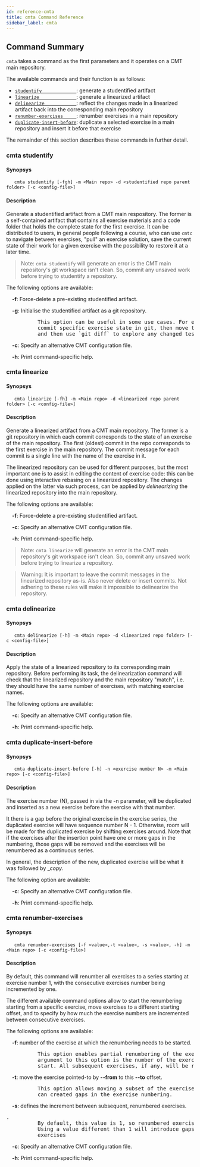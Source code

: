 ```yaml
---
id: reference-cmta
title: cmta Command Reference
sidebar_label: cmta
---
```

## Command Summary

`cmta` takes a command as the first parameters and it operates on a CMT main repository.

The available commands and their function is as follows:

- [`studentify             `](#cmta-studentify): generate a studentified artifact
- [`linearize              `](#cmta-linearize): generate a linearized artifact
- [`delinearize            `](#cmta-delinearize): reflect the changes made in a linearized artifact back into the corresponding main repository
- [`renumber-exercises     `](#cmta-renumber-exercises): renumber exercises in a main repository
- [`duplicate-insert-before`](#cmta-duplicate-insert-before): duplicate a selected exercise in a main repository and insert it before that exercise

The remainder of this section describes these commands in further detail.

### cmta studentify

#### Synopsys

`   cmta studentify [-fgh] -m <Main repo> -d <studentified repo parent folder> [-c <config-file>]`

#### Description

Generate a studentified artifact from a CMT main respository. The former is a self-contained artifact
that contains all exercise materials and a code folder that holds the complete state for the first
exercise. It can be distributed to users, in general people following a course, who can use `cmtc` to
navigate between exercises, "pull" an exercise solution, save the current state of their work for a given
exercise with the possibility to restore it at a later time.

> Note: `cmta studentify` will generate an error is the CMT main repository's git workspace isn't clean.
> So, commit any unsaved work before trying to studentify a repository.

The following options are available:

&nbsp;&nbsp;&nbsp;&nbsp;**-f**: Force-delete a pre-existing studentified artifact.

&nbsp;&nbsp;&nbsp;&nbsp;**-g**: Initialise the studentified artifact as a git repository.
<pre>
          This option can be useful in some use cases. For example, students may
          commit specific exercise state in git, then move to the next exercise
          and then use `git diff` to explore any changed test code.
</pre>

&nbsp;&nbsp;&nbsp;&nbsp;**-c**: Specify an alternative CMT configuration file.

&nbsp;&nbsp;&nbsp;&nbsp;**-h**: Print command-specific help.

### cmta linearize

#### Synopsys

`   cmta linearize [-fh] -m <Main repo> -d <linearized repo parent folder> [-c <config-file>]`

#### Description

Generate a linearized artifact from a CMT main repository. The former is a git repository in which
each commit corresponds to the state of an exercise of the main repository. The first (oldest) commit
in the repo corresponds to the first exercise in the main repository. The commit message for each
commit is a single line with the name of the exercise in it.

The linearized repository can be used for different purposes, but the most important one is to
assist in editing the content of exercise code: this can be done using interactive rebasing on a
linearized repository. The changes applied on the latter via such process, can be applied by _delinearizing_
the linearized repository into the main repository.

The following options are available:

&nbsp;&nbsp;&nbsp;&nbsp;**-f**: Force-delete a pre-existing studentified artifact.

&nbsp;&nbsp;&nbsp;&nbsp;**-c**: Specify an alternative CMT configuration file.

&nbsp;&nbsp;&nbsp;&nbsp;**-h**: Print command-specific help.

> Note: `cmta linearize` will generate an error is the CMT main repository's git workspace isn't clean.
> So, commit any unsaved work before trying to linearize a repository.

> Warning: It is important to leave the commit messages in the linearized repository as-is. Also
> never delete or insert commits. Not adhering to these rules will make it impossible to delinearize
> the repository.

### cmta delinearize

#### Synopsys

`   cmta delinearize [-h] -m <Main repo> -d <linearized repo folder> [-c <config-file>]`

#### Description

Apply the state of a linearized repository to its corresponding main repository. Before performing
its task, the delinearization command will check that the linearized repository and the main
repository "match", i.e. they should have the same number of exercises, with matching exercise names.

The following options are available:

&nbsp;&nbsp;&nbsp;&nbsp;**-c**: Specify an alternative CMT configuration file.

&nbsp;&nbsp;&nbsp;&nbsp;**-h**: Print command-specific help.

### cmta duplicate-insert-before

#### Synopsys

`   cmta duplicate-insert-before [-h] -n <exercise number N> -m <Main repo> [-c <config-file>]`

#### Description


The exercise number (N), passed in via the -n parameter, will be duplicated and
inserted as a new exercise before the exercise with that number.

It there is a gap before the original exercise in the exercise
series, the duplicated exercise will have sequence number N - 1.
Otherwise, room will be made for the duplicated exercise by shifting
exercises around. Note that if the exercises after the insertion point
have one or more gaps in the numbering, those gaps will be removed and
the exercises will be renumbered as a continuous series.

In general, the description of the new, duplicated exercise will be what
it was followed by __copy_.

The following option are available:

&nbsp;&nbsp;&nbsp;&nbsp;**-c**: Specify an alternative CMT configuration file.

&nbsp;&nbsp;&nbsp;&nbsp;**-h**: Print command-specific help.

### cmta renumber-exercises

#### Synopsys

`   cmta renumber-exercises [-f <value>,-t <value>, -s <value>, -h] -m <Main repo> [-c <config-file>]`

#### Description

By default, this command will renumber all exercises to a series starting at exercise
number 1, with the consecutive exercises number being incremented by one.

The different available command options allow to start the renumbering starting from a specific
exercise, move exercises to a different starting offset, and to specify by how much the exercise
numbers are incremented between consecutive exercises.

The following options are available:

&nbsp;&nbsp;&nbsp;&nbsp;**-f**: number of the exercise at which the renumbering needs to be started.
<pre>
          This option enables partial renumbering of the exercise set. The value passed as an
          argument to this option is the number of the exercise at which the renumbering should
          start. All subsequent exercises, if any, will be renumbered.
</pre>

&nbsp;&nbsp;&nbsp;&nbsp;**-t**: move the exercise pointed-to by **--from** to this **--to** offset.
<pre>
          This option allows moving a subset of the exercises to a new point (offset). As such, it
          can created gaps in the exercise numbering.
</pre>

&nbsp;&nbsp;&nbsp;&nbsp;**-s**: defines the increment between subsequent, renumbered exercises.
<pre>.
          By default, this value is 1, so renumbered exercises will have numbers that are contiguous.
          Using a value different than 1 will introduce gaps in the numbering between consecutive
          exercises
</pre>

&nbsp;&nbsp;&nbsp;&nbsp;**-c**: Specify an alternative CMT configuration file.

&nbsp;&nbsp;&nbsp;&nbsp;**-h**: Print command-specific help.